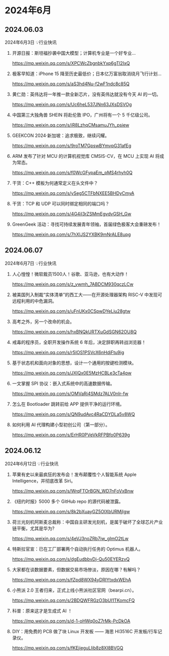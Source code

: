 # 2024年6月



## 2024.06.03

2024年6月3日 💡行业快讯

1. 开源日报：斯坦福抄袭中国大模型；计算机专业是一个好专业...

   https://mp.weixin.qq.com/s/XPCWcZbgnbkYxp6gTl2IxQ

2. 极客早知道：iPhone 15 降至历史最低价；日本亿万富翁取消绕月飞行计划...

   https://mp.weixin.qq.com/s/aS3hd4Nu-f2wF1ndc8c85Q

3. 黄仁勋：英伟达将一年推一款全新芯片，没有英伟达就没有今天 AI 的一切。

   https://mp.weixin.qq.com/s/Uc6heL537JNn63JXsDSVOg

4. 中国第三大独角兽 SHEIN 将赴伦敦 IPO，广州将有一个 5 千亿级公司。

   https://mp.weixin.qq.com/s/iR8LzhqCMsamuJYh_psiew

5. GEEKCON 2024·新加坡：追求极致，继续闪耀。

   https://mp.weixin.qq.com/s/9roTM7GpswBYmvpG31afEg

6. ARM 发布了针对 MCU 的计算机视觉库 CMSIS-CV，在 MCU 上实现 AI 将成为常态。

   https://mp.weixin.qq.com/s/f0WcGFypaEm_pMS4rhyh0Q

7. 干货：C++ 模板为何通常定义在头文件中？

   https://mp.weixin.qq.com/s/ySeg5CTFbNXEE5BHDyCmyA

8. 干货：TCP 和 UDP 可以同时绑定相同的端口吗？

   https://mp.weixin.qq.com/s/4G4il3rZSMmEgvdvGSH_Gw

9. GreenGeek 活动：寻找可持续发展青年领袖，首届绿色极客大会重磅发布！

   https://mp.weixin.qq.com/s/7hXlJS2YXBK9mNrALE8upg



## 2024.06.07

2024年6月7日 💡行业快讯

1. 人心惶惶！微软裁员1500人！谷歌、亚马逊，也有大动作！

   https://mp.weixin.qq.com/s/z_vwmh_7ABDCM930qczLCw

2. 被美国列入制裁“实体清单”的西工大——在开源处理器架构 RISC-V 中发现可远程利用的中危漏洞。

   https://mp.weixin.qq.com/s/uFnUKx0CSpwDYeLiu28gtw

3. 高考之外，另一个改命的机会。

   https://mp.weixin.qq.com/s/hxBNQkURTXuGdSGN62OU8Q

4. 戒毒的程序员，全职开发操作系统 6 年后，决定辞职再转战浏览器！

   https://mp.weixin.qq.com/s/r5IOS1PSVcX6nHdjFtu9ig

5. 基于状态机和面向对象的思想，设计一个通用的按键检测模块。

   https://mp.weixin.qq.com/s/JXIQx0E5MzHCBLe3cTa4pw

6. 一文掌握 SPI 协议：嵌入式系统中的高速数据传输。

   https://mp.weixin.qq.com/s/OMVaRi4SMdz7ALV0nIr-fw

7. 怎么在 Bootloader 跳转前给 APP 提供干净的运行环境。

   https://mp.weixin.qq.com/s/QN9udAvc4RaCDYDLa5v8WQ

8. 如何利用 AI 代理构建小型初创公司（第一部分）。

   https://mp.weixin.qq.com/s/ErHR0PVeVkRFPBfo0P639g



## 2024.06.12

2024年6月12日 💡行业快讯

1. 苹果有史以来最疯狂的发布会！发布颠覆性个人智能系统 Apple Intelligence，并彻底改革 Siri。

   https://mp.weixin.qq.com/s/WrqFTOrBGN_WD7nFoVxBnw

2. 《纽约时报》5000 多个 GitHub repo 的源代码被泄露。

   https://mp.weixin.qq.com/s/8k2bXuayGZ5OIXbURMjIgw

3. 荷兰光刻机阿斯麦总裁称：中国自主研发光刻机，是属于破坏了全球芯片产业链平衡，尤其是华为?

   https://mp.weixin.qq.com/s/4eVJ3noZRb7iw_gImO2tLw

4. 特斯拉官宣：已在工厂部署两个自动执行任务的 Optimus 机器人。

   https://mp.weixin.qq.com/s/dgEudbbvDj-Qu50EYERzvQ

5. 大家都在谈数据要素，但数据交易市场惨淡，原因在哪？有解吗？

   https://mp.weixin.qq.com/s/fZpd8WX94yDRIYtxdxWEhA

6. 小熊派 2.0 王者归来，正式上线小熊派社区官网（bearpi.cn）。

   https://mp.weixin.qq.com/s/2BDQWFRGzO3bUI1TKomcFQ

7. 科普：原来这才是生成式 AI ！

   https://mp.weixin.qq.com/s/d-1-oHWq0oZ7rMk-PcDkOA

8. DIY：用免费的 PCB 做了块 Linux 开发板 —— 海思 HI3516C 开发板/行车记录仪。

   https://mp.weixin.qq.com/s/fKEjieguLIib8z8XI8BVGQ

